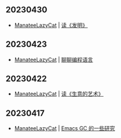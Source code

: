 ## 20230430
- [ManateeLazyCat](https://manateelazycat.github.io/) | [读《发明》](https://manateelazycat.github.io/reading/2023/04/30/reading-dyson.html)

## 20230423
- [ManateeLazyCat](https://manateelazycat.github.io/) | [聊聊编程语言](https://manateelazycat.github.io/think/2023/04/23/programming-languages.html)

## 20230422
- [ManateeLazyCat](https://manateelazycat.github.io/) | [读《生意的艺术》](https://manateelazycat.github.io/reading/2023/04/22/reading-the-art-of-business.html)

## 20230417
- [ManateeLazyCat](https://manateelazycat.github.io/) | [Emacs GC 的一些研究](https://manateelazycat.github.io/emacs/2023/04/17/emacs-gc-research.html)

